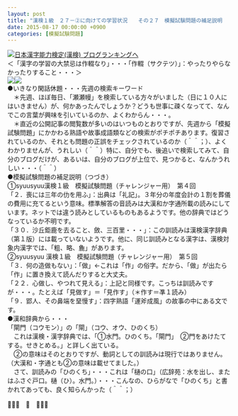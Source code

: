 ```yaml
---
layout: post
title: "漢検１級　２７－②に向けての学習状況　　その２７　模擬試験問題の補足説明　　閘"
date: 2015-08-17 00:00:00 +0900
categories: [模擬試験問題]
---
```


[![](/syuusyuu9701/assets/images/漢検１級-２７－②に向けての学習状況-その２７-模擬試験問題の補足説明-閘-br_c_3028_1.gif)](http://blog.with2.net/link.php?1659096:3028 "日本漢字能力検定(漢検) ブログランキングへ")[日本漢字能力検定(漢検) ブログランキングへ](http://blog.with2.net/link.php?1659096:3028)  
＜「漢字の学習の大禁忌は作輟なり」・・・「作輟（サクテツ）」：やったりやらなかったりすること・・・＞  
![](https://blogimg.goo.ne.jp/user_image/6e/61/dfe4184b6eba22a5b6e2d3f9dc6754c4.jpg)![](https://blogimg.goo.ne.jp/user_image/16/1e/862534cfd437c76f247ec368e2cdf72e.jpg)  
●いきなり閑話休題・・・先週の検索キーワード  
　＊先週、ほぼ毎日、「瀬瀬幔」を検索している方々がいました（日に１０人にはいきません）が、何かあったんでしょうか？どうも世事に疎くなってて、なんでこの言葉が興味を引いているのか、よくわからん・・・。  
　＊直近の公開記事の閲覧数が多いのはいつものとおりですが、先週から「模擬試験問題」にかかわる熟語や故事成語類などの検索がポチポチあります。復習されているのか、それとも問題の正誤をチェックされているのか（＾＾；）、よくわかりませんが、うれしい（＾＾）特に、自分でも、後追いで検索してみて、自分のブログだけが、あるいは、自分のブログが上位で、見つかると、なんかうれしい・・・（＾＾）  
●模擬試験問題の補足説明（つづき）  
①syuusyuu漢検１級　模擬試験問題（チャレンジャー用）　第４回  
「２．喪には三年の仂を用ふ」：出典は「礼記」。３年分の年度会計の１割を葬儀の費用に充てるという意味。標準解答の音読みは大漢和か字通所載の読みにしています。ネットでは違う読みとしているものもあるようです。他の辞典ではどうなっているか不明です。  
「３０．沙丘鉅鹿を去ること、斂、三百里・・・」：この訓読みは漢検漢字辞典（第１版）には載っていないようです。他に、同じ訓読みとなる漢字は、漢検対象内漢字では、「粗、略、麁」があります。  
②syuusyuu 漢検１級　模擬試験問題（チャレンジャー用）　第５回  
「３．何の造做もない」：「做」←これは「作」の俗字。だから、「做」が出たら「作」に置き換えて読んだりすると大丈夫。  
「２２．心做し、やつれて見える」：上記と同様です。こっちは訓読みですが・・・。たとえば「見做す」＝「見作す」（＊作す＝凖１読み）  
「９．郢人、その鼻端を堊慢す」：四字熟語「運斧成風」の故事の中にある文です。  
●漢和辞典から・・・  
「閘門（コウモン）」の「閘」（コウ、オウ、ひのくち）  
　これは漢検・漢字辞典では、「①水門。ひのくち。「閘門」　②門をあけたてする。せきとめる。」と詳しく出ている。  
　②の意味はそのとおりですが、動詞としての訓読みは現行ではありません。（大漢和・字通とも②の意味は載せてました。）  
　さて、訓読みの「ひのくち」・・・これは「樋の口」（広辞苑：水を出し、またはふさぐ戸口。樋（ひ）。水門。）・・・こんなの、ひらがなで「ひのくち」と書かれてあっても、良く知らんかった（＾＾；）  
  
👋👋👋　🐑　👋👋👋  